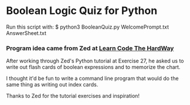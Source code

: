 # Boolean Logic Quiz for Python

Run this script with: $ python3 BooleanQuiz.py WelcomePrompt.txt AnswerSheet.txt

### Program idea came from Zed at [Learn Code The HardWay](https://learncodethehardway.org/)

After working through Zed's Python tutorial at Exercise 27, he asked
us to write out flash cards of boolean expressions and to
memorize the chart.

I thought it'd be fun to write a command line program that would do the same 
thing as writing out index cards.

Thanks to Zed for the tutorial exercises and inspiration!
